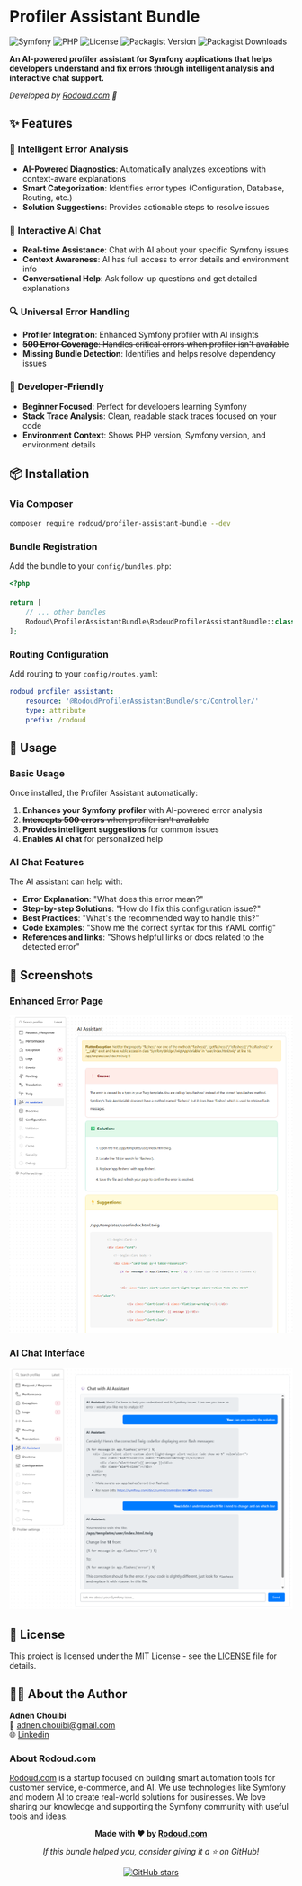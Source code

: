 # Profiler Assistant Bundle


![Symfony](https://img.shields.io/badge/Symfony-7.0+-green.svg)
![PHP](https://img.shields.io/badge/PHP-8.1+-blue.svg)
![License](https://img.shields.io/badge/license-MIT-brightgreen.svg)
![Packagist Version](https://img.shields.io/packagist/v/rodoud/profiler-assistant-bundle)
![Packagist Downloads](https://img.shields.io/packagist/dt/rodoud/profiler-assistant-bundle)

**An AI-powered profiler assistant for Symfony applications that helps developers understand and fix errors through intelligent analysis and interactive chat support.**

*Developed by [Rodoud.com](https://rodoud.com) 🚀*


## ✨ Features

### 🤖 **Intelligent Error Analysis**
- **AI-Powered Diagnostics**: Automatically analyzes exceptions with context-aware explanations
- **Smart Categorization**: Identifies error types (Configuration, Database, Routing, etc.)
- **Solution Suggestions**: Provides actionable steps to resolve issues

### 💬 **Interactive AI Chat**
- **Real-time Assistance**: Chat with AI about your specific Symfony issues
- **Context Awareness**: AI has full access to error details and environment info
- **Conversational Help**: Ask follow-up questions and get detailed explanations

### 🔍 **Universal Error Handling**
- **Profiler Integration**: Enhanced Symfony profiler with AI insights
- ~~**500 Error Coverage**: Handles critical errors when profiler isn't available~~
- **Missing Bundle Detection**: Identifies and helps resolve dependency issues

### 🎯 **Developer-Friendly**
- **Beginner Focused**: Perfect for developers learning Symfony
- **Stack Trace Analysis**: Clean, readable stack traces focused on your code
- **Environment Context**: Shows PHP version, Symfony version, and environment details

## 📦 Installation

### Via Composer

```bash
composer require rodoud/profiler-assistant-bundle --dev
```

### Bundle Registration

Add the bundle to your `config/bundles.php`:

```php
<?php

return [
    // ... other bundles
    Rodoud\ProfilerAssistantBundle\RodoudProfilerAssistantBundle::class => ['dev' => true, 'test' => true],
];
```

### Routing Configuration

Add routing to your `config/routes.yaml`:

```yaml
rodoud_profiler_assistant:
    resource: '@RodoudProfilerAssistantBundle/src/Controller/'
    type: attribute
    prefix: /rodoud
```


## 🚀 Usage

### Basic Usage

Once installed, the Profiler Assistant automatically:

1. **Enhances your Symfony profiler** with AI-powered error analysis
2. ~~**Intercepts 500 errors** when profiler isn't available~~
3. **Provides intelligent suggestions** for common issues
4. **Enables AI chat** for personalized help


### AI Chat Features

The AI assistant can help with:

- **Error Explanation**: "What does this error mean?"
- **Step-by-step Solutions**: "How do I fix this configuration issue?"
- **Best Practices**: "What's the recommended way to handle this?"
- **Code Examples**: "Show me the correct syntax for this YAML config"
- **References and links**: "Shows helpful links or docs related to the detected error"

## 🎨 Screenshots

### Enhanced Error Page
![Error Page](https://raw.githubusercontent.com/rodoudcom/profiler-assistant-bundle/refs/heads/main/docs/rodoud-ai-assistant-1.png)

### AI Chat Interface
![Chat Interface](https://raw.githubusercontent.com/rodoudcom/profiler-assistant-bundle/refs/heads/main/docs/rodoud-ai-assistant-2.png)


## 📄 License

This project is licensed under the MIT License - see the [LICENSE](LICENSE) file for details.

## 👨‍💻 About the Author

**Adnen Chouibi**  
📧 [adnen.chouibi@gmail.com](mailto:adnen.chouibi@gmail.com)  
🌐 [Linkedin](https://www.linkedin.com/in/adnen-chouibi-b933a84a/)  


### About Rodoud.com

[Rodoud.com](https://rodoud.com) is a startup focused on building smart automation tools for customer service, e-commerce, and AI.
We use technologies like Symfony and modern AI to create real-world solutions for businesses.
We love sharing our knowledge and supporting the Symfony community with useful tools and ideas.


<div align="center">

**Made with ❤️ by [Rodoud.com](https://rodoud.com)**

*If this bundle helped you, consider giving it a ⭐ on GitHub!*

[![GitHub stars](https://img.shields.io/github/stars/rodoudcom/profiler-assistant-bundle?style=social)](https://github.com/rodoudcom/profiler-assistant-bundle)

</div>